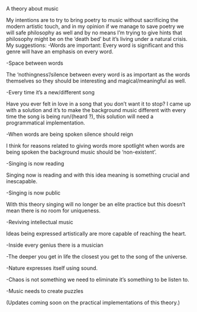 A theory about music

My intentions are to try to bring poetry to music without sacrificing the modern artistic touch, and in my opinion if we manage to save poetry we will safe philosophy as well and by no means I’m trying to give hints that philosophy might be on the ‘death bed’ but it’s living under a natural crisis.
 My suggestions:
-Words are important:
Every word is significant and this genre will have an emphasis on every word.

-Space between words

The ‘nothingness’/silence between every word is as important as the words themselves so they should be interesting and magical/meaningful as well.

-Every time it’s a new/different song

Have you ever felt in love in a song that you don’t want it to stop? I came up with a solution and it’s to make the background music different with every time the song is being run/(heard ?), this solution will need a programmatical  implementation.

-When words are being spoken silence should reign 

I think for reasons related to giving words more spotlight when words are being spoken the background music should be ‘non-existent’.

-Singing is now reading   

Singing now is reading and with this idea meaning is something crucial and inescapable. 

-Singing is now public 

With this theory singing will no longer be an elite practice but this doesn’t mean there is no room for uniqueness.

-Reviving intellectual music

Ideas being expressed artistically are more capable of reaching the heart.

-Inside every genius there is a musician

-The deeper you get in life the closest you get to the song of the universe.

-Nature expresses itself using sound.

-Chaos is not something we need to eliminate it’s something to be listen to.

-Music needs to create puzzles 

(Updates coming soon on the practical implementations of this theory.)
